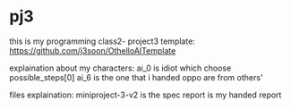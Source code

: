 # pj3
this is my programming class2- project3
<making an othello game>
template: https://github.com/j3soon/OthelloAITemplate

explaination about my characters:
  ai_0 is idiot which choose possible_steps[0]
  ai_6 is the one that i handed
  oppo are from others'
 
 files explaination:
  miniproject-3-v2 is the spec
  report is my handed report
